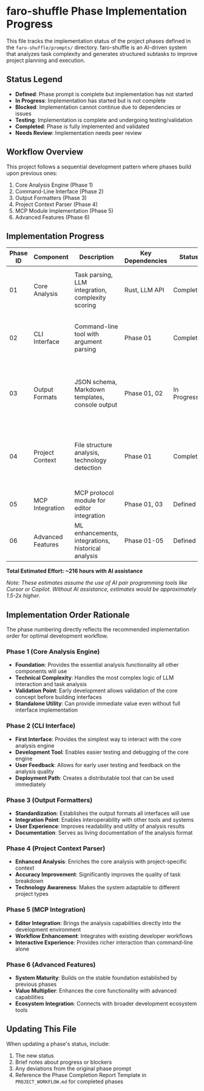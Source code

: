 # faro-shuffle Phase Implementation Progress

This file tracks the implementation status of the project phases defined in the `faro-shuffle/prompts/` directory. faro-shuffle is an AI-driven system that analyzes task complexity and generates structured subtasks to improve project planning and execution.

## Status Legend
- **Defined**: Phase prompt is complete but implementation has not started
- **In Progress**: Implementation has started but is not complete
- **Blocked**: Implementation cannot continue due to dependencies or issues
- **Testing**: Implementation is complete and undergoing testing/validation
- **Completed**: Phase is fully implemented and validated
- **Needs Review**: Implementation needs peer review

## Workflow Overview
This project follows a sequential development pattern where phases build upon previous ones:
1. Core Analysis Engine (Phase 1)
2. Command-Line Interface (Phase 2)
3. Output Formatters (Phase 3)
4. Project Context Parser (Phase 4)
5. MCP Module Implementation (Phase 5)
6. Advanced Features (Phase 6)

## Implementation Progress

| Phase ID | Component | Description | Key Dependencies | Status | Effort Est. | Notes |
|----------|-----------|-------------|------------------|--------|-------------|-------|
| 01 | Core Analysis | Task parsing, LLM integration, complexity scoring | Rust, LLM API | Completed | Medium (24h) | V1: Core analysis (Markdown parse, Ollama call, score/rationale). Subtask generation deferred. |
| 02 | CLI Interface | Command-line tool with argument parsing | Phase 01 | Completed | Small (16h) | V1: Basic `analyze` command. Deferred: `expand`, `config`, `version`, stdin/file output, config mgmt. |
| 03 | Output Formats | JSON schema, Markdown templates, console output | Phase 01, 02 | In Progress | Medium (24h) | V1: Basic console output. V2: Added JSON & basic Markdown output. Deferred: Full schemas, templates, other formats. |
| 04 | Project Context | File structure analysis, technology detection | Phase 01 | Completed | Medium (32h) | V2: Implemented basic context parsing (file structure, tech detection via markers/heuristics) & LLM prompt integration. |
| 05 | MCP Integration | MCP protocol module for editor integration | Phase 01, 03 | Defined | Large (40h) | |
| 06 | Advanced Features | ML enhancements, integrations, historical analysis | Phase 01-05 | Defined | X-Large (80h) | |

**Total Estimated Effort: ~216 hours with AI assistance**

*Note: These estimates assume the use of AI pair programming tools like Cursor or Copilot. Without AI assistance, estimates would be approximately 1.5-2x higher.*

## Implementation Order Rationale

The phase numbering directly reflects the recommended implementation order for optimal development workflow.

### Phase 1 (Core Analysis Engine)
- **Foundation**: Provides the essential analysis functionality all other components will use
- **Technical Complexity**: Handles the most complex logic of LLM interaction and task analysis
- **Validation Point**: Early development allows validation of the core concept before building interfaces
- **Standalone Utility**: Can provide immediate value even without full interface implementation

### Phase 2 (CLI Interface)
- **First Interface**: Provides the simplest way to interact with the core analysis engine
- **Development Tool**: Enables easier testing and debugging of the core engine
- **User Feedback**: Allows for early user testing and feedback on the analysis quality
- **Deployment Path**: Creates a distributable tool that can be used immediately

### Phase 3 (Output Formatters)
- **Standardization**: Establishes the output formats all interfaces will use
- **Integration Point**: Enables interoperability with other tools and systems
- **User Experience**: Improves readability and utility of analysis results
- **Documentation**: Serves as living documentation of the analysis format

### Phase 4 (Project Context Parser)
- **Enhanced Analysis**: Enriches the core analysis with project-specific context
- **Accuracy Improvement**: Significantly improves the quality of task breakdown
- **Technology Awareness**: Makes the system adaptable to different project types

### Phase 5 (MCP Integration)
- **Editor Integration**: Brings the analysis capabilities directly into the development environment
- **Workflow Enhancement**: Integrates with existing developer workflows
- **Interactive Experience**: Provides richer interaction than command-line alone

### Phase 6 (Advanced Features)
- **System Maturity**: Builds on the stable foundation established by previous phases
- **Value Multiplier**: Enhances the core functionality with advanced capabilities
- **Ecosystem Integration**: Connects with broader development ecosystem tools

## Updating This File
When updating a phase's status, include:
1. The new status
2. Brief notes about progress or blockers
3. Any deviations from the original phase prompt
4. Reference the Phase Completion Report Template in `PROJECT_WORKFLOW.md` for completed phases 